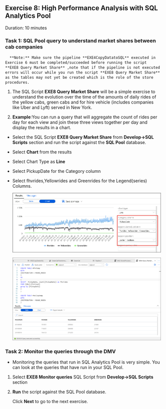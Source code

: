 ## Exercise 8: High Performance Analysis with SQL Analytics Pool

Duration: 10 minutes

### Task 1: SQL Pool query to understand market shares between cab companies

      **Note:** Make sure the pipeline **EXE4CopyDatatoSQL** executed in Exercise 6 must be completed/succeeded before running the script  **EXE8 Query Market Share** ,note that if the pipeline is not executed errors will occur while you run the script **EXE8 Query Market Share** as the tables may not yet be created which is the role of the store procedures.

1. The SQL Script **EXE8 Query Market Share** will be a simple exercise to understand the evolution over the time of the amounts of daily rides of the yellow cabs, green cabs and for hire vehicle (includes companies like Uber and Lyft) served in New York.

2. **Example**:You can run a query that will aggregate the count of rides per day for each view and join these three views together per day and display the results in a chart.

 - Select the SQL Script **EXE8 Query Market Share** from **Develop->SQL Scripts** section and run the script against the **SQL Pool** database.
 - Select **Chart** from the results
 - Select Chart Type as **Line**
 - Select PickupDate for the Category column
 - Select fhvrides,Yellowrides and Greenrides for the Legend(series) Columns.
 
   ![example](images/083.png)
   
   ![example2](images/85.png)

### Task 2: Monitor the queries through the DMV

- Monitoring the queries that run in SQL Analytics Pool is very simple. You can look at the queries that have run in your SQL Pool.

1. Select **EXE8 Monitor queries** SQL Script from **Develop->SQL Scripts** section

2. **Run** the script against the SQL Pool database.
   
   Click **Next** to go to the next exercise.
